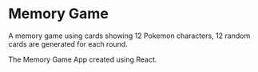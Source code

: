 # Memory Game

A memory game using cards showing 12 Pokemon characters, 12 random cards are generated for each round.

The Memory Game App created using React.